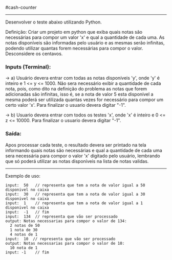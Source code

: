 #cash-counter

-------------------------------------------------------------------------------------

Desenvolver o teste abaixo utilizando Python.

Definição: Criar um projeto em python que exiba quais notas são necessárias para compor um valor 'x' e qual a quantidade de cada uma. As notas disponíveis são informadas pelo usuário e as mesmas serão infinitas, podendo utilizar quantas forem necessárias para compor o valor. Desconsidere os centavos.


 ### Inputs (Terminal): ### 

  -> a) Usuário devera entrar com todas as notas disponíveis 'y', onde 'y' é inteiro e 1 <= y <= 1000. Não sera necessário exibir a quantidade de cada nota, pois, como dito na definição do problema as notas que forem adicionadas são infinitas, isso é, se a nota de valor 5 esta disponível a mesma poderá ser utilizada quantas vezes for necessário para compor um certo valor 'x'. Para finalizar o usuario devera digitar "-1".

  -> b) Usuario devera entrar com todos os testes 'x', onde 'x' é inteiro e 0 <= z <= 10000. Para finalizar o usuario devera digitar "-1".

### Saída: ###

Apos processar cada teste, o resultado devera ser printado na tela informando quais notas são necessárias e qual a quantidade de cada uma sera necessária para compor o valor 'x' digitado pelo usuário, lembrando que só poderá utilizar as notas disponíveis na lista de notas validas.

***
Exemplo de uso:
```
input:  50   // representa que tem a nota de valor igual a 50 disponivel no caixa
input:  30   // representa que tem a nota de valor igual a 30 disponivel no caixa
input:  1    // representa que tem a nota de valor igual a 1 disponivel no caixa
input:  -1   // fim
input:  134  // representa que vão ser processado
output: Notas necessarias para compor o valor de 134:
  2 notas de 50
  1 nota de 30
  4 notas de 1
input:  10  // representa que vão ser processado
output: Notas necessarias para compor o valor de 10:
  10 nota de 1
input: -1    // fim
```